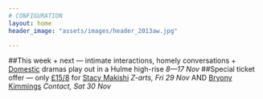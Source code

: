 ```yaml
---
# CONFIGURATION
layout: home
header_image: "assets/images/header_2013aw.jpg"

---
```

##This week + next — intimate interactions, homely conversations + [Domestic](/current/2013-domestic) dramas play out in a Hulme high-rise *8—17 Nov*
##Special ticket offer — only [£15/8](http://contactmcr.com/whats-on/10252-stacy-makishi-the-falsettos/booking/) for [Stacy Makishi](/current/2013-autumnwinter/makishi) *Z-arts, Fri 29 Nov* AND [Bryony Kimmings](http://contactmcr.com/whats-on/6039-bryony-kimmings-credible-likable-superstar-role-model/) *Contact, Sat 30 Nov*
